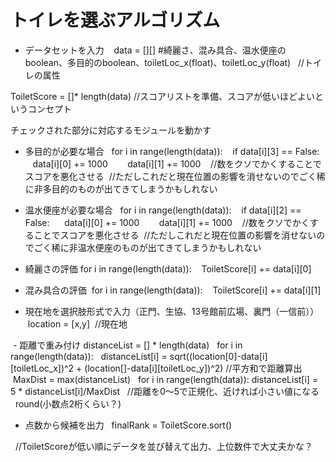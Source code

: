 # トイレを選ぶアルゴリズム

- データセットを入力
    data = [][] #綺麗さ、混み具合、温水便座のboolean、多目的のboolean、toiletLoc_x(float)、toiletLoc_y(float)   //トイレの属性

ToiletScore = []* length(data) //スコアリストを準備、スコアが低いほどよいというコンセプト

チェックされた部分に対応するモジュールを動かす
 
- 多目的が必要な場合  
  for i in range(length(data)):
    if data[i][3] == False:
      data[i][0] += 1000  
      data[i][1] += 1000
  
  //数をクソでかくすることでスコアを悪化させる
  //ただしこれだと現在位置の影響を消せないのでごく稀に非多目的のものが出てきてしまうかもしれない
  
- 温水便座が必要な場合  
  for i in range(length(data)):
    if data[i][2] == False:
      data[i][0] += 1000  
      data[i][1] += 1000
  
  //数をクソでかくすることでスコアを悪化させる
  //ただしこれだと現在位置の影響を消せないのでごく稀に非温水便座のものが出てきてしまうかもしれない
  
- 綺麗さの評価
  for i in range(length(data)):
    ToiletScore[i] += data[i][0]

- 混み具合の評価
  for i in range(length(data)):
    ToiletScore[i] += data[i][1]

- 現在地を選択肢形式で入力（正門、生協、13号館前広場、裏門（一信前））
  location = [x,y]  //現在地
  
  - 距離で重み付け
    distanceList = [] * length(data)
    for i in range(length(data)):
      distanceList[i] = sqrt((location[0]-data[i][toiletLoc_x])^2 + (location[]-data[i][toiletLoc_y])^2) //平方和で距離算出
    MaxDist = max(distanceList)
    for i in range(length(data)):
      distanceList[i] = 5 * distanceList[i]/MaxDist    //距離を0〜5で正規化、近ければ小さい値になる
      round(小数点2桁くらい？)
  
- 点数から候補を出力
   finalRank = ToiletScore.sort()
   
   //ToiletScoreが低い順にデータを並び替えて出力、上位数件で大丈夫かな？
  
  
